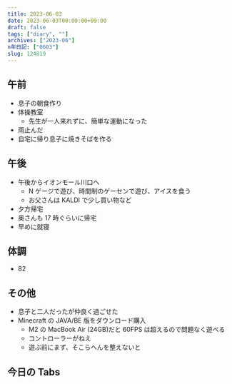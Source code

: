 ```yaml
---
title: 2023-06-03
date: 2023-06-03T00:00:00+09:00
draft: false
tags: ["diary", ""]
archives: ["2023-06"]
n年日記: ["0603"]
slug: 124819
---
```


## 午前

- 息子の朝食作り
- 体操教室
  - 先生が一人来れずに、簡単な運動になった
- 雨止んだ
- 自宅に帰り息子に焼きそばを作る

## 午後

- 午後からイオンモール川口へ
  - N ゲージで遊び、時間制のゲーセンで遊び、アイスを食う
  - お父さんは KALDI で少し買い物など
- 夕方帰宅
- 奥さんも 17 時ぐらいに帰宅
- 早めに就寝

## 体調

- 82

## その他

- 息子と二人だったが仲良く過ごせた
- Minecraft の JAVA/BE 版をダウンロード購入
  - M2 の MacBook Air (24GB)だと 60FPS は超えるので問題なく遊べる
  - コントローラーがねえ
  - 遊ぶ前にまず、そこらへんを整えないと

## 今日の Tabs
